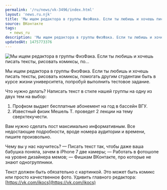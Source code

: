 ```yaml
---
permalink: '/ru/news/vk-3496/index.html'
layout: 'news.ru.njk'
title: 'Мы ищем редактора в группы ФизФака. Если ты любишь и хочешь писать тексты, рисовать комиксы, по'
source: ВКонтакте
tags:
  - news_ru
description: 'Мы ищем редактора в группы ФизФака. Если ты любишь и хочешь писать тексты, рисовать комиксы, по…'
updatedAt: 1475773376
---
```

![Мы ищем редактора в группы ФизФака. Если ты любишь и хочешь писать тексты, рисовать комиксы, по…](https://sun9-28.userapi.com/impf/c638528/v638528484/3797/lr1r20Qm3fA.jpg?size=1280x512&quality=96&sign=5ac486dde65daf6a0673dd2f40feb162&c_uniq_tag=S5zNeR0aBVjcinMyhPJR6eh6y4s88JF7JHPI-cppXBU&type=album)

Мы ищем редактора в группы ФизФака. Если ты любишь и хочешь писать тексты, рисовать комиксы, помогать другим студентам быть в курсе жизни университета, попробуй выполнить тестовое задание.

Что нужно делать?
Написать текст в стиле нашей группы на одну из двух тем на выбор:
1. Профком выдает бесплатные абонемент на год в бассейн ВГУ.
2. Известный физик Мешель Т. проведет 2 лекции на тему сверхтекучести.

Вам нужно сделать пост максимально информативным. Все недостающие подробности, вроде номера аудитории и времени, пишите произвольно.

Чему вы у нас научитесь?
— Писать текст так, чтобы даже ваша бабушка поняла, зачем в iPhone 7 две камеры;
— Работать в фотошопе на уровне дизайнера мемов;
— Фишкам ВКонтакте, про которые не знают одногруппники.

Текст должен быть обязательно с картинкой. Это может быть комикс или просто качественное фото. Удивить главного редактора: [https://vk.com/ikocs](https://vk.com/ikocs)
